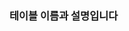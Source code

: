 
<h3>테이블 이름과 설명입니다</h3>
<br>
<image ![그림1](https://user-images.githubusercontent.com/93505574/140270778-31bda115-bb35-44f9-b4b2-c601f7ad56ed.jpg)>
